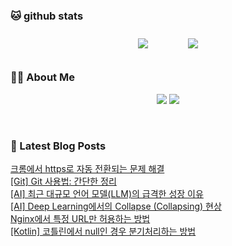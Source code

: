 
###  🐱 github stats  

<div id="main" align="center">
    <img src="https://github-readme-stats.vercel.app/api?username=peterica&count_private=true&show_icons=true&theme=radical"
        style="height: auto; margin-left: 20px; margin-right: 20px; padding: 10px;"/>
    <img src="https://github-readme-stats.vercel.app/api/top-langs/?username=peterica&layout=compact"   
        style="height: auto; margin-left: 20px; margin-right: 20px; padding: 10px;"/>
</div>

###  💁‍♀️ About Me  
<p align="center">
    <a href="https://peterica.tistory.com/"><img src="https://img.shields.io/badge/Blog-FF5722?style=flat-square&logo=Blogger&logoColor=white"/></a>
    <a href="mailto:ilovefran.ofm@gmail.com"><img src="https://img.shields.io/badge/Gmail-d14836?style=flat-square&logo=Gmail&logoColor=white&link=ilovefran.ofm@gmail.com"/></a>
</p>

<br>

### 📕 Latest Blog Posts   

<a href ="https://peterica.tistory.com/763"> 크롬에서 https로 자동 전환되는 문제 해결 </a> <br>
<a href ="https://peterica.tistory.com/780"> [Git] Git 사용법: 간단한 정리 </a> <br>
<a href ="https://peterica.tistory.com/762"> [AI] 최근 대규모 언어 모델(LLM)의 급격한 성장 이유 </a> <br>
<a href ="https://peterica.tistory.com/760"> [AI] Deep Learning에서의 Collapse (Collapsing) 현상 </a> <br>
<a href ="https://peterica.tistory.com/758"> Nginx에서 특정 URL만 허용하는 방법 </a> <br>
<a href ="https://peterica.tistory.com/757"> [Kotlin] 코틀린에서 null인 경우 분기처리하는 방법 </a> <br>
